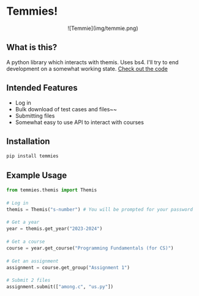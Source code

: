 # Temmies!
<center>![Temmie](img/temmie.png)</center>


## What is this?
A python library which interacts with themis. Uses bs4. I'll try to end development on a somewhat working state. [Check out the code](https://github.com/Code-For-Groningen/temmies)

## Intended Features
* Log in
* Bulk download of test cases and files~~
* Submitting files
* Somewhat easy to use API to interact with courses

## Installation
```bash
pip install temmies
```

## Example Usage
```python
from temmies.themis import Themis

# Log in
themis = Themis("s-number") # You will be prompted for your password

# Get a year
year = themis.get_year("2023-2024")

# Get a course
course = year.get_course("Programming Fundamentals (for CS)")

# Get an assignment
assignment = course.get_group("Assignment 1")

# Submit 2 files
assignment.submit(["among.c", "us.py"])
```




